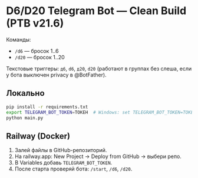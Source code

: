 # D6/D20 Telegram Bot — Clean Build (PTB v21.6)

Команды:
- `/d6` — бросок 1..6
- `/d20` — бросок 1..20

Текстовые триггеры: `д6`, `d6`, `д20`, `d20` (работают в группах без слеша, если у бота выключен privacy в @BotFather).

## Локально
```bash
pip install -r requirements.txt
export TELEGRAM_BOT_TOKEN=ТОКЕН  # Windows: set TELEGRAM_BOT_TOKEN=ТОКЕН
python main.py
```

## Railway (Docker)
1. Залей файлы в GitHub-репозиторий.
2. На railway.app: New Project → Deploy from GitHub → выбери репо.
3. В Variables добавь `TELEGRAM_BOT_TOKEN`.
4. После старта проверяй бота: `/start`, `/d6`, `/d20`.